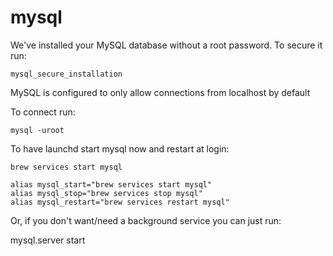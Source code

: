 # mysql

We've installed your MySQL database without a root password. To secure it run:

    mysql_secure_installation

MySQL is configured to only allow connections from localhost by default

To connect run:

    mysql -uroot

To have launchd start mysql now and restart at login:

  ```
  brew services start mysql
  
  alias mysql_start="brew services start mysql"
  alias mysql_stop="brew services stop mysql"
  alias mysql_restart="brew services restart mysql"
  ```
  
Or, if you don't want/need a background service you can just run:

  mysql.server start
  

  
  

